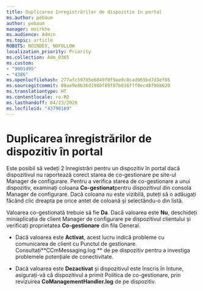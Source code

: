 ```yaml
---
title: Duplicarea înregistrărilor de dispozitiv în portal
ms.author: pebaum
author: pebaum
manager: mnirkhe
ms.audience: Admin
ms.topic: article
ROBOTS: NOINDEX, NOFOLLOW
localization_priority: Priority
ms.collection: Adm_O365
ms.custom:
- "9001495"
- "4386"
ms.openlocfilehash: 277afc59705e6040f0f9ae0c8cad965bd7d3ef65
ms.sourcegitcommit: 89ae9e8b36d1980f89f07b016fff0ec48f96b620
ms.translationtype: HT
ms.contentlocale: ro-RO
ms.lasthandoff: 04/23/2020
ms.locfileid: "43790169"
---
```

# <a name="duplicate-device-record-in-the-portal"></a>Duplicarea înregistrărilor de dispozitiv în portal

Este posibil să vedeți 2 înregistrări pentru un dispozitiv în portal dacă dispozitivul nu raportează corect starea de co-gestionare pe site-ul Manager de configurare. Pentru a verifica starea de co-gestionare a unui dispozitiv, examinați coloana **Co-gestionat**pentru dispozitivul din consola Manager de configurare. Dacă coloana nu este vizibilă, puteți să o adăugați făcând clic dreapta pe orice antet de coloană și selectându-o din listă.

Valoarea co-gestionată trebuie să fie **Da**. Dacă valoarea este **Nu**, deschideți miniaplicația de client Manager de configurare pe dispozitivul clientului și verificați proprietatea **Co-gestionare** din fila General.

- Dacă valoarea este **Activat**, acest lucru indică probleme cu comunicarea de client cu Punctul de gestionare. Consultați**CCmMessaging.log ** de pe dispozitiv pentru a investiga problemele potențiale de conectivitate.

- Dacă valoarea este **Dezactivat** și dispozitivul este înscris în Intune, asigurați-vă că dispozitivul a primit Politica de co-gestionare, prin revizuirea **CoManagementHandler.log** de pe dispozitiv.
